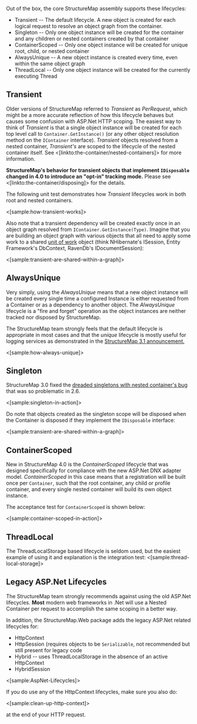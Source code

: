 <!--Title: Supported Lifecycles-->
<!--Url: supported-lifecycles-->

Out of the box, the core StructureMap assembly supports these lifecycles:

* Transient -- The default lifecycle.  A new object is created for each logical request to resolve an object graph from the container.  
* Singleton -- Only one object instance will be created for the container and any children or nested containers created by that container 
* ContainerScoped -- Only one object instance will be created for unique root, child, or nested container
* AlwaysUnique -- A new object instance is created every time, even within the same object graph
* ThreadLocal -- Only one object instance will be created for the currently executing Thread


## Transient

Older versions of StructureMap referred to _Transient_ as _PerRequest_, which might be a more accurate reflection of how this lifecycle behaves but 
causes some confusion with ASP.Net HTTP scoping.  The easiest way to think of _Transient_ is that a single object instance will be created for each top level
call to `Container.GetInstance()` (or any other object resolution method on the `IContainer` interface). _Transient_ objects resolved from a nested container, _Transient's_ are scoped to the lifecycle
of the nested container itself. See <[linkto:the-container/nested-containers]> for more information.

**StructureMap's behavior for transient objects that implement `IDisposable` changed in 4.0 to introduce an "opt-in" tracking mode.** Please see <[linkto:the-container/disposing]> for the details.

The following unit test demonstrates how _Transient_ lifecycles work in both root and nested containers. 

<[sample:how-transient-works]>

Also note that a transient dependency will
be created exactly once in an object graph resolved from `IContainer.GetInstance(Type)`. Imagine that you are building an
object graph with various objects that all need to apply some work to a shared [unit of work](http://msdn.microsoft.com/en-us/magazine/dd882510.aspx) object (think NHibernate's ISession, Entity Framework's DbContext, RavenDb's IDocumentSession):

<[sample:transient-are-shared-within-a-graph]>



## AlwaysUnique

Very simply, using the _AlwaysUnique_ means that a new object instance will be created every single time a configured Instance is either requested
from a Container or as a dependency to another object. The _AlwaysUnique_ lifecycle is a "fire and forget" operation as the object instances are neither tracked nor disposed by StructureMap. 

<div class="alert alert-info" role="alert">The StructureMap team strongly feels that the default lifecycle is appropriate in most cases and that the <i>unique</i>
lifecycle is mostly useful for logging services as demonstrated in the <a href="http://jeremydmiller.com/2014/08/12/structuremap-3-1/">StructureMap 3.1 announcement.</a></div>

<[sample:how-always-unique]>

## Singleton

StructureMap 3.0 fixed the [dreaded singletons with nested container's bug](https://github.com/structuremap/structuremap/issues/3) that was so problematic in 2.6. 

<[sample:singleton-in-action]>

Do note that objects created as the singleton scope will be disposed when the Container is disposed if they
implement the `IDisposable` interface:

<[sample:transient-are-shared-within-a-graph]>


## ContainerScoped

New in StructureMap 4.0 is the _ContainerScoped_ lifecycle that was designed specifically for compliance with the new ASP.Net DNX adapter model.
_ContainerScoped_ in this case means that a registration will be built once per `Container`, such that the root container, any child or profile
container, and every single nested container will build its own object instance.

The acceptance test for `ContainerScoped` is shown below:

<[sample:container-scoped-in-action]>

## ThreadLocal

The ThreadLocalStorage based lifecycle is seldom used, but the easiest example of using it and explanation is the integration test:
<[sample:thread-local-storage]>



## Legacy ASP.Net Lifecycles

<div class="alert alert-info" role="alert">The StructureMap team strongly recommends against using the old ASP.Net lifecycles.  <b>Most</b> modern web frameworks in .Net will use a Nested Container per request to accomplish the same scoping in a better way.</div>

<Nuget name="StructureMap.Web" />

In addition, the StructureMap.Web package adds the legacy ASP.Net related lifecycles for:

* HttpContext
* HttpSession (requires objects to be `Serializable`, not recommended but still present for legacy code
* Hybrid -- uses ThreadLocalStorage in the absence of an active HttpContext
* HybridSession

<[sample:AspNet-Lifecycles]>

If you do use any of the HttpContext lifecycles, make sure you also do:

<[sample:clean-up-http-context]> 

at the end of your HTTP request.
